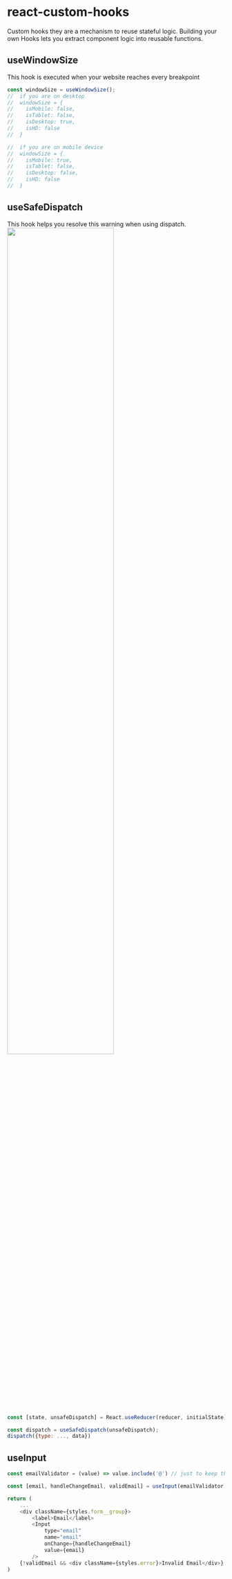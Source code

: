 # react-custom-hooks

Custom hooks they are a mechanism to reuse stateful logic. Building your own Hooks lets you extract component logic into reusable functions.


## useWindowSize
<p>This hook is executed when your website reaches every breakpoint</p>

```js
const windowSize = useWindowSize();
//  if you are on desktop 
//  windowSize = { 
//    isMobile: false,
//    isTablet: false,
//    isDesktop: true,
//    isHD: false
//  }

//  if you are on mobile device 
//  windowSize = {
//    isMobile: true,
//    isTablet: false,
//    isDesktop: false,
//    isHD: false
//  }
```

## useSafeDispatch

<p align="start">
    This hook helps you resolve this warning when using dispatch.
    <img width="70%" src="https://miro.medium.com/max/1172/1*LNooQtqru3ZavWrnxNs2mQ.png" />
</p>

```js
const [state, unsafeDispatch] = React.useReducer(reducer, initialState);

const dispatch = useSafeDispatch(unsafeDispatch);
dispatch({type: ..., data})
```

## useInput

```js
const emailValidator = (value) => value.include('@') // just to keep things simple

const [email, handleChangeEmail, validEmail] = useInput(emailValidator);

return (
    ...
    <div className={styles.form__group}>
        <label>Email</label>
        <Input
            type="email"
            name="email"    
            onChange={handleChangeEmail}
            value={email}
        />
    {!validEmail && <div className={styles.error}>Invalid Email</div>}
)
```

